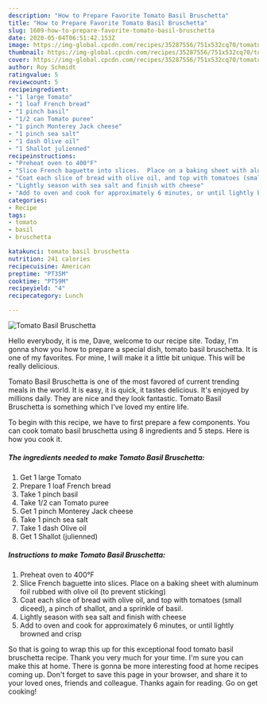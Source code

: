 ```yaml
---
description: "How to Prepare Favorite Tomato Basil Bruschetta"
title: "How to Prepare Favorite Tomato Basil Bruschetta"
slug: 1609-how-to-prepare-favorite-tomato-basil-bruschetta
date: 2020-05-04T06:51:42.153Z
image: https://img-global.cpcdn.com/recipes/35287556/751x532cq70/tomato-basil-bruschetta-recipe-main-photo.jpg
thumbnail: https://img-global.cpcdn.com/recipes/35287556/751x532cq70/tomato-basil-bruschetta-recipe-main-photo.jpg
cover: https://img-global.cpcdn.com/recipes/35287556/751x532cq70/tomato-basil-bruschetta-recipe-main-photo.jpg
author: Roy Schmidt
ratingvalue: 5
reviewcount: 5
recipeingredient:
- "1 large Tomato"
- "1 loaf French bread"
- "1 pinch basil"
- "1/2 can Tomato puree"
- "1 pinch Monterey Jack cheese"
- "1 pinch sea salt"
- "1 dash Olive oil"
- "1 Shallot julienned"
recipeinstructions:
- "Preheat oven to 400°F"
- "Slice French baguette into slices.  Place on a baking sheet with aluminum foil rubbed with olive oil (to prevent sticking)"
- "Coat each slice of bread with olive oil, and top with tomatoes (small diceed), a pinch of shallot, and a sprinkle of basil."
- "Lightly season with sea salt and finish with cheese"
- "Add to oven and cook for approximately 6 minutes, or until lightly browned and crisp"
categories:
- Recipe
tags:
- tomato
- basil
- bruschetta

katakunci: tomato basil bruschetta 
nutrition: 241 calories
recipecuisine: American
preptime: "PT35M"
cooktime: "PT59M"
recipeyield: "4"
recipecategory: Lunch

---
```



![Tomato Basil Bruschetta](https://img-global.cpcdn.com/recipes/35287556/751x532cq70/tomato-basil-bruschetta-recipe-main-photo.jpg)

Hello everybody, it is me, Dave, welcome to our recipe site. Today, I'm gonna show you how to prepare a special dish, tomato basil bruschetta. It is one of my favorites. For mine, I will make it a little bit unique. This will be really delicious.



Tomato Basil Bruschetta is one of the most favored of current trending meals in the world. It is easy, it is quick, it tastes delicious. It's enjoyed by millions daily. They are nice and they look fantastic. Tomato Basil Bruschetta is something which I've loved my entire life.


To begin with this recipe, we have to first prepare a few components. You can cook tomato basil bruschetta using 8 ingredients and 5 steps. Here is how you cook it.

<!--inarticleads1-->

##### The ingredients needed to make Tomato Basil Bruschetta:

1. Get 1 large Tomato
1. Prepare 1 loaf French bread
1. Take 1 pinch basil
1. Take 1/2 can Tomato puree
1. Get 1 pinch Monterey Jack cheese
1. Take 1 pinch sea salt
1. Take 1 dash Olive oil
1. Get 1 Shallot (julienned)




<!--inarticleads2-->

##### Instructions to make Tomato Basil Bruschetta:

1. Preheat oven to 400°F
1. Slice French baguette into slices.  Place on a baking sheet with aluminum foil rubbed with olive oil (to prevent sticking)
1. Coat each slice of bread with olive oil, and top with tomatoes (small diceed), a pinch of shallot, and a sprinkle of basil.
1. Lightly season with sea salt and finish with cheese
1. Add to oven and cook for approximately 6 minutes, or until lightly browned and crisp




So that is going to wrap this up for this exceptional food tomato basil bruschetta recipe. Thank you very much for your time. I'm sure you can make this at home. There is gonna be more interesting food at home recipes coming up. Don't forget to save this page in your browser, and share it to your loved ones, friends and colleague. Thanks again for reading. Go on get cooking!
